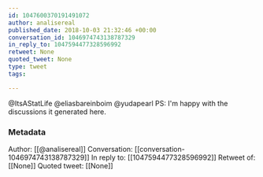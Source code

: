 ```yaml
---
id: 1047600370191491072
author: analisereal
published_date: 2018-10-03 21:32:46 +00:00
conversation_id: 1046974743138787329
in_reply_to: 1047594477328596992
retweet: None
quoted_tweet: None
type: tweet
tags:

---
```


@ItsAStatLife @eliasbareinboim @yudapearl PS: I'm happy with the discussions it generated here.

### Metadata

Author: [[@analisereal]]
Conversation: [[conversation-1046974743138787329]]
In reply to: [[1047594477328596992]]
Retweet of: [[None]]
Quoted tweet: [[None]]
